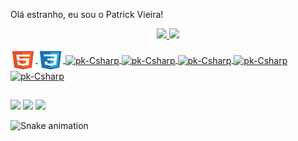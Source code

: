 Olá estranho, eu sou o Patrick Vieira!

<div align="center">
  <a href="https://github.com/PatrickVieiraaa">
  <img height="180em" src="https://github-readme-stats.vercel.app/api?username=PatrickVieiraaa&show_icons=true&theme=dark&include_all_commits=true&count_private=true"/>
  <img height="180em" src="https://github-readme-stats.vercel.app/api/top-langs/?username=PatrickVieiraaa&layout=compact&langs_count=7&theme=dark"/>
</div>

<div style="display: inline_block"><br>
  <img align="center" alt="pk-HTML" height="30" width="40" src="https://raw.githubusercontent.com/devicons/devicon/master/icons/html5/html5-original.svg">
  <img align="center" alt="pk-CSS" height="30" width="40" src="https://raw.githubusercontent.com/devicons/devicon/master/icons/css3/css3-original.svg">
  <img align="center" alt="pk-Csharp" height="30" width="40" src="https://cdn.jsdelivr.net/gh/devicons/devicon/icons/bootstrap/bootstrap-original.svg">
  <img align="center" alt="pk-Csharp" height="30" width="40" src="https://cdn.jsdelivr.net/gh/devicons/devicon/icons/github/github-original.svg">
   <img align="center" alt="pk-Csharp" height="30" width="40" src="https://cdn.jsdelivr.net/gh/devicons/devicon/icons/git/git-original.svg">
    <img align="center" alt="pk-Csharp" height="30" width="40" src="https://cdn.jsdelivr.net/gh/devicons/devicon/icons/amazonwebservices/amazonwebservices-original.svg">
     <img align="center" alt="pk-Csharp" height="30" width="40" src="https://cdn.jsdelivr.net/gh/devicons/devicon/icons/sass/sass-original.svg">

</div>

##
<div> 
  
  <a href="https://instagram.com/eu.patrickvieira" target="_blank"><img src="https://img.shields.io/badge/-Instagram-%23E4405F?style=for-the-badge&logo=instagram&logoColor=white" target="_blank"></a> 
  <a href = "patrickvieira.dev@gmail.com"><img src="https://img.shields.io/badge/-Gmail-%23333?style=for-the-badge&logo=gmail&logoColor=white" target="_blank"></a>
  <a href="https://www.https://www.linkedin.com/in/patrick-vieira-76b100246/" target="_blank"><img src="https://img.shields.io/badge/-LinkedIn-%230077B5?style=for-the-badge&logo=linkedin&logoColor=white" target="_blank"></a> 
 
  ![Snake animation](https://github.com/PatrickVieiraaa/rafaballerini/blob/output/github-contribution-grid-snake.svg)
 
</div>
